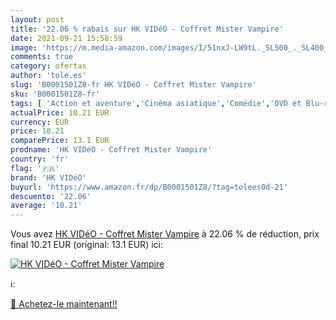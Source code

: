 ```yaml
---
layout: post
title: '22.06 % rabais sur HK VIDéO - Coffret Mister Vampire'
date: 2021-09-21 15:58:59
image: 'https://m.media-amazon.com/images/I/51nxJ-LW9tL._SL500_._SL400_.jpg'
comments: true
category: ofertas
author: 'tole.es'
slug: 'B0001501Z8-fr HK VIDéO - Coffret Mister Vampire'
sku: 'B0001501Z8-fr'
tags: [ 'Action et aventure','Cinéma asiatique','Comédie','DVD et Blu-ray','Fantastique','Featured Categories','Films','Horreur et épouvante','Policier','Science-fiction','hk vidéo', ]
actualPrice: 10.21 EUR
currency: EUR
price: 10.21
comparePrice: 13.1 EUR
prodname: 'HK VIDéO - Coffret Mister Vampire'
country: 'fr'
flag: '🇫🇷'
brand: 'HK VIDéO'
buyurl: 'https://www.amazon.fr/dp/B0001501Z8/?tag=tolees0d-21'
descuento: '22.06'
average: '10.21'
---
```


Vous avez [HK VIDéO - Coffret Mister Vampire](https://www.amazon.fr/dp/B0001501Z8/?tag=tolees0d-21)  à  22.06 % de réduction, prix final  10.21 EUR (original: 13.1 EUR) ici:

[![HK VIDéO - Coffret Mister Vampire](https://m.media-amazon.com/images/I/51nxJ-LW9tL._SL500_._SL400_.jpg)](https://www.amazon.fr/dp/B0001501Z8/?tag=tolees0d-21)

ℹ️:


[🛒 Achetez-le maintenant!!](https://www.amazon.fr/dp/B0001501Z8/?tag=tolees0d-21)
